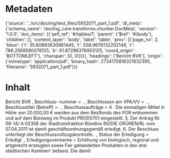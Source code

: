 # Metadaten
{'source': '../src/docling/test_files/5932071_part_1.pdf', 'dl_meta': {'schema_name': 'docling_core.transforms.chunker.DocMeta', 'version': '1.0.0', 'doc_items': [{'self_ref': '#/tables/1', 'parent': {'$ref': '#/body'}, 'children': [], 'content_layer': 'body', 'label': 'table', 'prov': [{'page_no': 2, 'bbox': {'l': 35.60893630981445, 't': 559.9676132202148, 'r': 786.2569580078125, 'b': 61.87286376953125, 'coord_origin': 'BOTTOMLEFT'}, 'charspan': [0, 0]}]}], 'headings': ['Bericht BVK'], 'origin': {'mimetype': 'application/pdf', 'binary_hash': 2734170818321832395, 'filename': '5932071_part_1.pdf'}}}

# Inhalt
Bericht BVK
, Beschluss- nummer = . , Beschlossen am VPA/VV = . , Beschlusstitel (Betreff) = . , Beschlussaufträge = 4 . Die einmaligen Mittel in Höhe von 20.000,00 € werden aus dem Restfonds des POR entnommen und auf dem Büroweg im Produkt PROD5701 eingestellt. 5. Der Antrag Nr. 08-14/ A 02358 der Stadtratsfraktion Bündnis 90/DIE GRÜNEN/RL vom 07.04.2011 ist damit geschäftsordnungsgemäß erledigt. 6. Der Beschluss unterliegt der Beschlussvollzugskontrolle.. , Status der Erledigung = Erledigt. , Erledigungsvermerke = Erhöhung von biologisch, regional und artgerecht erzeugten sowie Fair gehandelten Produkten in den drei städtischen Kantinen' befasst. Die damit